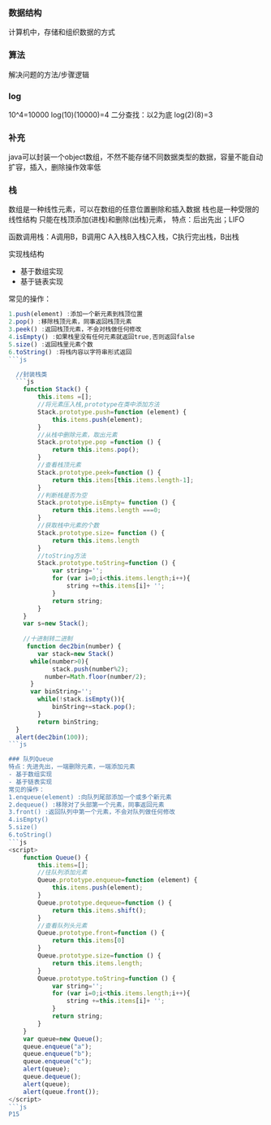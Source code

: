 ### 数据结构
计算机中，存储和组织数据的方式
### 算法
解决问题的方法/步骤逻辑
### log
10^4=10000
log(10)(10000)=4
二分查找：以2为底
log(2)(8)=3

### 补充
java可以封装一个object数组，不然不能存储不同数据类型的数据，容量不能自动扩容，插入，删除操作效率低

### 栈
数组是一种线性元素，可以在数组的任意位置删除和插入数据
栈也是一种受限的线性结构
只能在栈顶添加(进栈)和删除(出栈)元素，
特点：后出先出；LIFO

函数调用栈：A调用B，B调用C
A入栈B入栈C入栈，C执行完出栈，B出栈

实现栈结构
- 基于数组实现
- 基于链表实现

常见的操作：
```js
1.push(element) :添加一个新元素到栈顶位置
2.pop() :移除栈顶元素，同事返回栈顶元素
3.peek() :返回栈顶元素，不会对栈做任何修改
4.isEmpty() :如果栈里没有任何元素就返回true,否则返回false
5.size() :返回栈里元素个数
6.toString() :将栈内容以字符串形式返回
```js

  //封装栈类
  ```js
    function Stack() {
        this.items =[];
        //将元素压入栈,prototype在类中添加方法
        Stack.prototype.push=function (element) {
            this.items.push(element);
        }
        //从栈中删除元素，取出元素
        Stack.prototype.pop =function () {
            return this.items.pop();
        }
        //查看栈顶元素
        Stack.prototype.peek=function () {
            return this.items[this.items.length-1];
        }
        //判断栈是否为空
        Stack.prototype.isEmpty= function () {
            return this.items.length ===0;
        }
        //获取栈中元素的个数
        Stack.prototype.size= function () {
            return this.items.length
        }
        //toString方法
        Stack.prototype.toString=function () {
            var string='';
            for (var i=0;i<this.items.length;i++){
                string +=this.items[i]+ '';
            }
            return string;
        }
    }
    var s=new Stack();
    
    //十进制转二进制 
     function dec2bin(number) {
        var stack=new Stack()
      while(number>0){
            stack.push(number%2);
          number=Math.floor(number/2);
      }
      var binString='';
        while(!stack.isEmpty()){
            binString+=stack.pop();
        }
        return binString;
  }
  alert(dec2bin(100));
```js

### 队列Queue
特点：先进先出，一端删除元素，一端添加元素
- 基于数组实现
- 基于链表实现
常见的操作：
1.enqueue(element) :向队列尾部添加一个或多个新元素
2.dequeue() :移除对了头部第一个元素，同事返回元素
3.front() :返回队列中第一个元素，不会对队列做任何修改
4.isEmpty()
5.size()
6.toString()
```js
<script>
    function Queue() {
        this.items=[];
        //往队列添加元素
        Queue.prototype.enqueue=function (element) {
            this.items.push(element);
        }
        Queue.prototype.dequeue=function () {
            return this.items.shift();
        }
        //查看队列头元素
        Queue.prototype.front=function () {
            return this.items[0]
        }
        Queue.prototype.size=function () {
            return this.items.length;
        }
        Queue.prototype.toString=function () {
            var string='';
            for (var i=0;i<this.items.length;i++){
                string +=this.items[i]+ '';
            }
            return string;
        }
    }
    var queue=new Queue();
    queue.enqueue("a");
    queue.enqueue("b");
    queue.enqueue("c");
    alert(queue);
    queue.dequeue();
    alert(queue);
    alert(queue.front());
</script>
```js
P15
